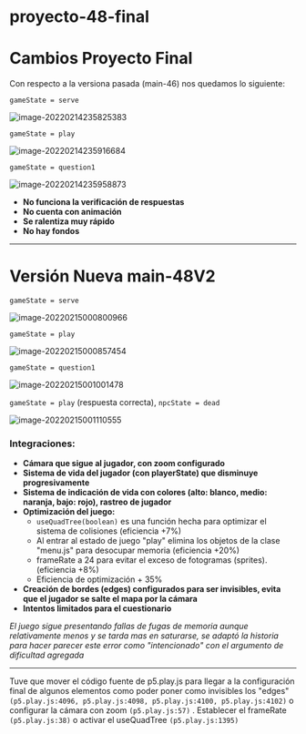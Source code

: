 # proyecto-48-final
# Cambios Proyecto Final

Con respecto a la versiona pasada (main-46) nos quedamos lo siguiente:

`gameState = serve`

![image-20220214235825383](C:\Users\mike1\AppData\Roaming\Typora\typora-user-images\image-20220214235825383.png)

`gameState = play`

![image-20220214235916684](C:\Users\mike1\AppData\Roaming\Typora\typora-user-images\image-20220214235916684.png)

`gameState = question1`

![image-20220214235958873](C:\Users\mike1\AppData\Roaming\Typora\typora-user-images\image-20220214235958873.png)

- **No funciona la verificación de respuestas**
- **No cuenta con animación**
- **Se ralentiza muy rápido**
- **No hay fondos**

____

# Versión Nueva main-48V2

`gameState = serve`

![image-20220215000800966](C:\Users\mike1\AppData\Roaming\Typora\typora-user-images\image-20220215000800966.png)

`gameState = play`

![image-20220215000857454](C:\Users\mike1\AppData\Roaming\Typora\typora-user-images\image-20220215000857454.png)

`gameState = question1`

![image-20220215001001478](C:\Users\mike1\AppData\Roaming\Typora\typora-user-images\image-20220215001001478.png)

`gameState = play` (respuesta correcta), `npcState = dead`

![image-20220215001110555](C:\Users\mike1\AppData\Roaming\Typora\typora-user-images\image-20220215001110555.png)

### Integraciones:

- **Cámara que sigue al jugador, con zoom configurado**
- **Sistema de vida del jugador (con playerState) que disminuye progresivamente**
- **Sistema de indicación de vida con colores (alto: blanco, medio: naranja, bajo: rojo), rastreo de jugador**
- **Optimización del juego:** 
  - `useQuadTree(boolean)` es una función hecha para optimizar el sistema de colisiones (eficiencia +7%)
  - Al entrar al estado de juego "play" elimina los objetos de la clase "menu.js" para desocupar memoria (eficiencia +20%)
  - frameRate a 24 para evitar el exceso de fotogramas (sprites). (eficiencia +8%)
  - Eficiencia de optimización + 35%
- **Creación de bordes (edges) configurados para ser invisibles, evita que el jugador se salte el mapa por la cámara**
- **Intentos limitados para el cuestionario**

_El juego sigue presentando fallas de fugas de memoria aunque relativamente menos y se tarda mas en saturarse, se adaptó la historia para hacer parecer este error como "intencionado" con el argumento de dificultad agregada_



____

Tuve que mover el código fuente de p5.play.js para llegar a la configuración final de algunos elementos como poder poner como invisibles los "edges" `(p5.play.js:4096, p5.play.js:4098, p5.play.js:4100, p5.play.js:4102)` o configurar la cámara con zoom `(p5.play.js:57)` . Establecer el frameRate `(p5.play.js:38)` o activar el useQuadTree `(p5.play.js:1395)`


